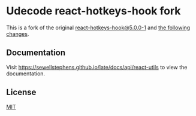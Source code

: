 # Udecode react-hotkeys-hook fork

This is a fork of the original [react-hotkeys-hook@5.0.0-1](https://github.com/JohannesKlauss/react-hotkeys-hook) and [the following changes](https://github.com/JohannesKlauss/react-hotkeys-hook/compare/v5.0.0-1...zeorin:react-hotkeys-hook:70411dc8a33aeebceb98f48d126693d3360ad4e5).

## Documentation

Visit https://sewellstephens.github.io/late/docs/api/react-utils to view the documentation.

## License

[MIT](../../LICENSE)
